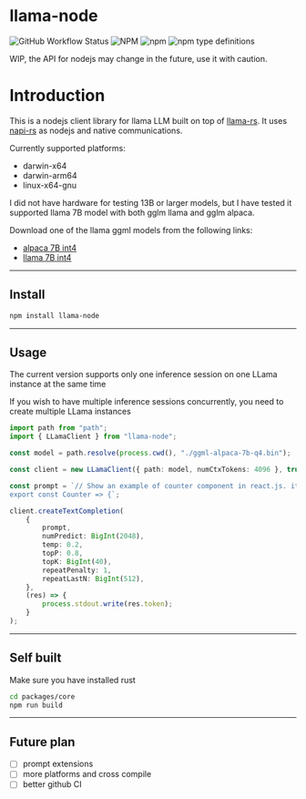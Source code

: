 # llama-node

![GitHub Workflow Status](https://img.shields.io/github/actions/workflow/status/hlhr202/llama-node/llama-build.yml)
![NPM](https://img.shields.io/npm/l/llama-node)
![npm](https://img.shields.io/npm/v/llama-node)
![npm type definitions](https://img.shields.io/npm/types/llama-node)

WIP, the API for nodejs may change in the future, use it with caution.

# Introduction

This is a nodejs client library for llama LLM built on top of [llama-rs](https://github.com/setzer22/llama-rs/tree/main/llama-rs). It uses [napi-rs](https://github.com/napi-rs/napi-rs) as nodejs and native communications.

Currently supported platforms:
- darwin-x64
- darwin-arm64
- linux-x64-gnu


I did not have hardware for testing 13B or larger models, but I have tested it supported llama 7B model with both gglm llama and gglm alpaca.

Download one of the llama ggml models from the following links:
- [alpaca 7B int4](https://huggingface.co/hlhr202/alpaca-7B-ggml-int4/blob/main/ggml-alpaca-7b-q4.bin)
- [llama 7B int4](https://huggingface.co/hlhr202/llama-7B-ggml-int4/blob/main/ggml-model-q4_0.bin)

---

## Install
```bash
npm install llama-node
```

---

## Usage

The current version supports only one inference session on one LLama instance at the same time

If you wish to have multiple inference sessions concurrently, you need to create multiple LLama instances

```typescript
import path from "path";
import { LLamaClient } from "llama-node";

const model = path.resolve(process.cwd(), "./ggml-alpaca-7b-q4.bin");

const client = new LLamaClient({ path: model, numCtxTokens: 4096 }, true);

const prompt = `// Show an example of counter component in react.js. it has increment and decrement buttons where they change the state by 1.
export const Counter => {`;

client.createTextCompletion(
    {
        prompt,
        numPredict: BigInt(2048),
        temp: 0.2,
        topP: 0.8,
        topK: BigInt(40),
        repeatPenalty: 1,
        repeatLastN: BigInt(512),
    },
    (res) => {
        process.stdout.write(res.token);
    }
);
```

---

## Self built

Make sure you have installed rust

```bash
cd packages/core
npm run build
```

---

## Future plan
- [ ] prompt extensions
- [ ] more platforms and cross compile
- [ ] better github CI